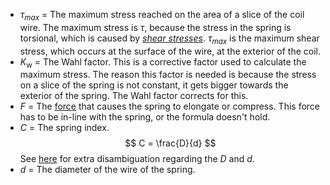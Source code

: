 - $\tau_{max}$ = The maximum stress reached on the area of a slice of the coil wire. The maximum stress is $\tau$, because the stress in the spring is torsional, which is caused by _[shear stresses](stress)_. $\tau_{max}$ is the maximum shear stress, which occurs at the surface of the wire, at the exterior of the coil.
- $K_\textrm{w}$ = The Wahl factor. This is a corrective factor used to calculate the maximum stress. The reason this factor is needed is because the stress on a slice of the spring is not constant, it gets bigger towards the exterior of the spring. The Wahl factor corrects for this.
- $F$ = The [force](force) that causes the spring to elongate or compress. This force has to be in-line with the spring, or the formula doesn't hold.
- $C$ = The spring index.
$$
C = \frac{D}{d}
$$
See [here](spring%20basics#disambiguation) for extra disambiguation regarding the $D$ and $d$.
- $d$ = The diameter of the wire of the spring.